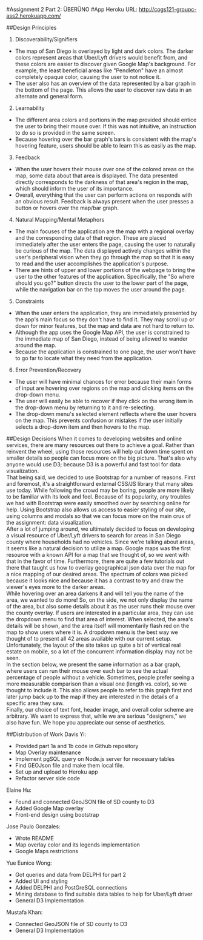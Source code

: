 #Assignment 2 Part 2: ÜBERÜNO
#App Heroku URL: http://cogs121-groupc-ass2.herokuapp.com/

##Design Principles
1. Discoverability/Signifiers
  - The map of San Diego is overlayed by light and dark colors. The darker colors represent areas that Uber/Lyft drivers would benefit from, and these colors are easier to discover given Google Map's background. For example, the least beneficial areas like "Pendleton" have an almost completely opaque color, causing the user to not notice it.
  - The user also has an overview of the data represented by a bar graph in the bottom of the page. This allows the user to discover raw data in an alternate and general form.

2. Learnability
  - The different area colors and portions in the map provided should entice the user to bring their mouse over. If this was not intuitive, an instruction to do so is provided in the same screen.
  - Because hovering over the bar graph's bars is consistent with the map's hovering feature, users should be able to learn this as easily as the map.   

3. Feedback
  - When the user hovers their mouse over one of the colored areas on the map, some data about that area is displayed. The data presented directly corresponds to the darkness of that area's region in the map, which should inform the user of its importance.
  - Overall, everything that the user can perform actions on responds with an obvious result. Feedback is always present when the user presses a button or hovers over the map/bar graph.

4. Natural Mapping/Mental Metaphors
  - The main focuses of the application are the map with a regional overlay and the corresponding data of that region. These are placed immediately after the user enters the page, causing the user to naturally be curious of the map. The data displayed actively changes within the user's peripheral vision when they go through the map so that it is easy to read and the user accomplishes the application's purpose.
  - There are hints of upper and lower portions of the webpage to bring the user to the other features of the application. Specifically, the "So where should you go?" button directs the user to the lower part of the page, while the navigation bar on the top moves the user around the page.  

5. Constraints
  - When the user enters the application, they are immediately presented by the app's main focus so they don't have to find it. They may scroll up or down for minor features, but the map and data are not hard to return to.
  - Although the app uses the Google Map API, the user is constrained to the immediate map of San Diego, instead of being allowed to wander around the map.
  - Because the application is constrained to one page, the user won't have to go far to locate what they need from the application.

6. Error Prevention/Recovery
  - The user will have minimal chances for error because their main forms of input are hovering over regions on the map and clicking items on the drop-down menu.
  - The user will easily be able to recover if they click on the wrong item in the drop-down menu by returning to it and re-selecting.
  - The drop-down menu's selected element reflects where the user hovers on the map. This prevents confusion or mistakes if the user initially selects a drop-down item and then hovers to the map.

##Design Decisions
When it comes to developing websites and online services, there are many resources out there to achieve a goal.  Rather than reinvent the wheel, using those resources will help cut down time spent on smaller details so people can focus more on the big picture.  That's also why anyone would use D3; because D3 is a powerful and fast tool for data visualization.  
That being said, we decided to use Bootstrap for a number of reasons.  First and foremost, it's a straightforward external CSS/JS library that many sites use today.  While following the crowd may be boring, people are more likely to be familiar with its look and feel.  Because of its popularity, any troubles we had with Bootstrap were easily smoothed over by searching online for help.  Using Bootstrap also allows us access to easier styling of our site, using columns and modals so that we can focus more on the main crux of the assignment: data visualization.  
After a lot of jumping around, we ultimately decided to focus on developing a visual resource of Uber/Lyft drivers to search for areas in San Diego county where households had no vehicles.  Since we're talking about areas, it seems like a natural decision to utilize a map.  Google maps was the first resource with a known API for a map that we thought of, so we went with that in the favor of time.  Furthermore, there are quite a few tutorials out there that taught us how to overlay geographical json data over the map for a nice mapping of our desired areas.  The spectrum of colors was picked because it looks nice and because it has a contrast to try and draw the viewer's eyes more to the darker areas.  
While hovering over an area darkens it and will tell you the name of the area, we wanted to do more!  So, on the side, we not only display the name of the area, but also some details about it as the user runs their mouse over
the county overlay.  If users are interested in a particular area, they can use the dropdown menu to find that area of interest.  When selected, the area's details will be shown, and the area itself will momentarily flash red on the map to show users where it is.  A dropdown menu is the best way we thought of to present all 42 areas available with our current setup.  Unfortunately, the layout of the site takes up quite a bit of vertical real estate on mobile, so a lot of the concurrent information display may not be seen.  
In the section below, we present the same information as a bar graph, where users can run their mouse over each bar to see the actual percentage of people without a vehicle.  Sometimes, people prefer seeing a more measurable comparison than a visual one (length vs. color), so we thought to include it.  This also allows people to refer to this graph first and later jump back up to the map if they are interested in the details of a specific area they saw.  
Finally, our choice of text font, header image, and overall color scheme are arbitrary.  We want to express that, while we are serious "designers," we also have fun.  We hope you appreciate our sense of aesthetics.  

##Distribution of Work
Davis Yi:
- Provided part 1a and 1b code in Github repository
- Map Overlay maintenance
- Implement pgSQL query on Node.js server for necessary tables
- Find GEOJson file and make them local file.
- Set up and upload to Heroku app
- Refactor server side code

Elaine Hu:
- Found and connected GeoJSON file of SD county to D3
- Added Google Map overlay
- Front-end design using bootstrap

Jose Paulo Gonzales:
- Wrote README
- Map overlay color and its legends implementation
- Google Maps restrictions

Yue Eunice Wong:
- Got queries and data from DELPHI for part 2
- Added UI and styling
- Added DELPHI and PostGreSQL connections
- Mining database to find suitable data tables to help for Uber/Lyft driver
- General D3 Implementation

Mustafa Khan:
- Connected GeoJSON file of SD county to D3
- General D3 Implementation
